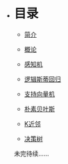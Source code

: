 * # 目录

  * [简介]()

  * [概论](Chapter1_Introduction.md)

  * [感知机](Chapter2_Perceptron.md)

  * [逻辑斯蒂回归](Chapter3_LR.md)

  * [支持向量机](Chapter4_SVM.md)

  * [朴素贝叶斯](Chapter5_Naive_Bayes.md)

  * [K近邻](Chapter6_K-nearest.md)

  * [决策树](Chapter7_Decision_Tree.md)

    

  未完待续......
